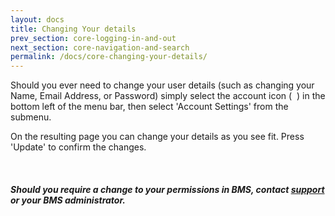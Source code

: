 ```yaml
---
layout: docs
title: Changing Your details
prev_section: core-logging-in-and-out
next_section: core-navigation-and-search
permalink: /docs/core-changing-your-details/
---
```


Should you ever need to change your user details (such as changing your Name, Email Address, or Password) simply select the account icon (&nbsp;<span class="icon-user">&nbsp;</span>) in the bottom left of the menu bar, then select 'Account Settings' from the submenu.

On the resulting page you can change your details as you see fit. Press 'Update' to confirm the changes.

<div class="note info">
  <span class="icon-quote-left icon-large">&nbsp;</span>
  <h5>Should you require a change to your permissions in BMS, contact <a id="Intercom" class="noRedirect" href="mailto:c772676240e0bea1fa03f8bbf21edc26778efc65@incoming.intercom.io">support</a> or your BMS administrator.</h5>
</div>